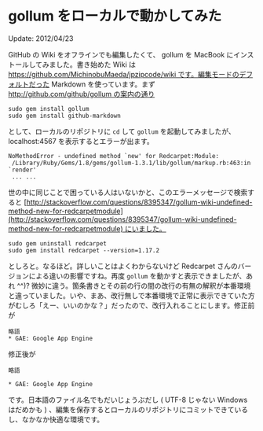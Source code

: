 gollum をローカルで動かしてみた
======

Update: 2012/04/23

GitHub の Wiki をオフラインでも編集したくて、 gollum を MacBook にインストールしてみました。書き始めた Wiki は https://github.com/MichinobuMaeda/jpzipcode/wiki です。編集モードのデフォルトだった Markdown を使っています。まず http://github.com/github/gollum の案内の通り


```
sudo gem install gollum
sudo gem install github-markdown
```


として、ローカルのリポジトリに `cd` して `gollum` を起動してみましたが、 localhost:4567 を表示するとエラーが出ます。


```
NoMethodError - undefined method `new' for Redcarpet:Module:
 /Library/Ruby/Gems/1.8/gems/gollum-1.3.1/lib/gollum/markup.rb:463:in `render'
 ... ...
```


世の中に同じことで困っている人はいないかと、このエラーメッセージで検索すると [http://stackoverflow.com/questions/8395347/gollum-wiki-undefined-method-new-for-redcarpetmodule](http://stackoverflow.com/questions/8395347/gollum-wiki-undefined-method-new-for-redcarpetmodule) にいました。


```
sudo gem uninstall redcarpet
sudo gem install redcarpet --version=1.17.2
```



としろと。なるほど。詳しいことはよくわからないけど Redcarpet さんのバージョンによる違いの影響ですね。再度 `gollum` を動かすと表示できましたが、あれ ^^)? 微妙に違う。箇条書きとその前の行の間の改行の有無の解釈が本番環境と違っていました。いや、まあ、改行無しで本番環境で正常に表示できていた方がむしろ「えー、いいのかな？」だったので、改行入れることにします。修正前が



```
略語
* GAE: Google App Engine
```


修正後が



```
略語

* GAE: Google App Engine
```

です。日本語のファイル名でもだいじょうぶだし ( UTF-8 じゃない Windows はだめかも ) 、編集を保存するとローカルのリポジトリにコミットできているし、なかなか快適な環境です。
